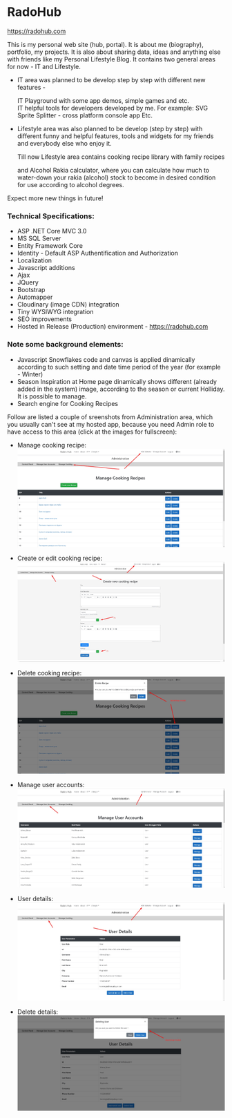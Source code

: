 # RadoHub

https://radohub.com

This is my personal web site (hub, portal). It is about me (biography), portfolio, my projects. It is also about sharing data, ideas and anything else with friends like my Personal Lifestyle Blog. It contains two general areas for now - IT and Lifestyle. 

- IT area was planned to be develop step by step with different new features - 

  IT Playground with some app demos, simple games and etc.  
  IT helpful tools for developers developed by me. 
  For example: SVG Sprite Splitter - cross platform console app 
  Etc.
  
- Lifestyle area was also planned to be develop (step by step) with different funny and helpful features, tools and widgets for my friends and everybody else who enjoy it.

  Till now Lifestyle area contains cooking recipe library with family recipes 
  
  and Alcohol Rakia calculator, where you can calculate how much to water-down your rakia (alcohol) stock to become in desired condition for use according to alcohol degrees.

Expect more new things in future!

### Technical Specifications:
- ASP .NET Core MVC 3.0 
- MS SQL Server 
- Entity Framework Core
- Identity - Default ASP Authentification and Authorization
- Localization
- Javascript additions
- Ajax
- JQuery
- Bootstrap
- Automapper
- Cloudinary (image CDN) integration
- Tiny WYSIWYG integration
- SEO improvements
- Hosted in Release (Production) environment - https://radohub.com

### Note some background elements:
- Javascript Snowflakes code and canvas is applied dinamically according to such setting and date time period of the year (for example - Winter)
- Season Inspiration at Home page dinamically shows different (already added in the system) image, according to the season or current Holliday. It is possible to manage. 
- Search engine for Cooking Recipes


Follow are listed a couple of sreenshots from Administration area, which you usually can't see at my hosted app, because you need Admin role to have access to this area (click at the images for fullscreen):

- Manage cooking recipe:
![Manage cooking recipe](/documentation_resources/app_screenshots/manage_cooking.jpg?raw=true)

- Create or edit cooking recipe:
![Create or edit cooking recipe](/documentation_resources/app_screenshots/create_cooking_recipe.jpg?raw=true)

- Delete cooking recipe:
![Delete cooking recipe](/documentation_resources/app_screenshots/delete_recipe.jpg?raw=true)

- Manage user accounts:
![Manage user accounts](/documentation_resources/app_screenshots/manage_user_accounts.jpg?raw=true)

- User details:
![User details](/documentation_resources/app_screenshots/user_details.jpg?raw=true)

- Delete details:
![Delete details](/documentation_resources/app_screenshots/delete_user.jpg?raw=true)
